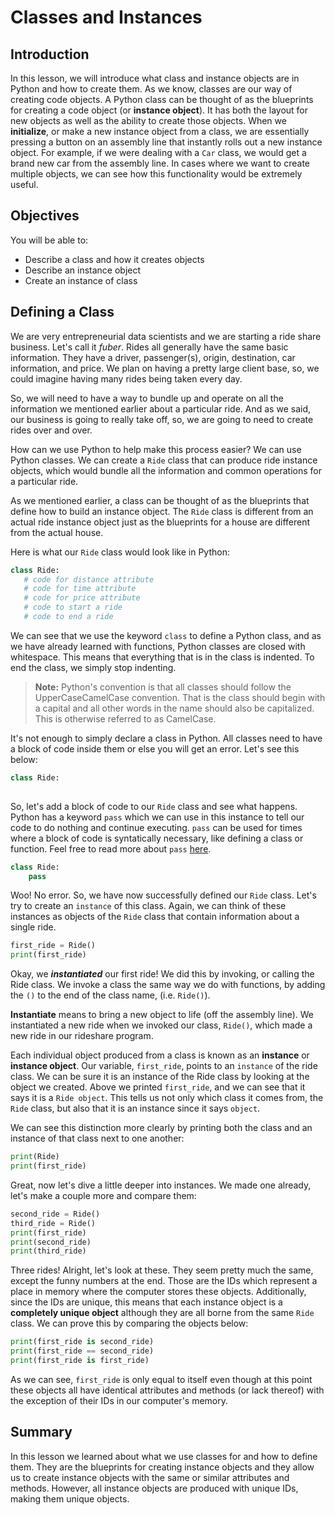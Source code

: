 
# Classes and Instances

## Introduction
In this lesson, we will introduce what class and instance objects are in Python and how to create them. As we know, classes are our way of creating code objects. A Python class can be thought of as the blueprints for creating a code object (or **instance object**). It has both the layout for new objects as well as the ability to create those objects. When we **initialize**, or make a new instance object from a class, we are essentially pressing a button on an assembly line that instantly rolls out a new instance object. For example, if we were dealing with a `Car` class, we would get a brand new car from the assembly line. In cases where we want to create multiple objects, we can see how this functionality would be extremely useful.

## Objectives

You will be able to: 

* Describe a class and how it creates objects
* Describe an instance object
* Create an instance of class

## Defining a Class

We are very entrepreneurial data scientists and we are starting a ride share business. Let's call it *fuber*. Rides all generally have the same basic information. They have a driver, passenger(s), origin, destination, car information, and price. We plan on having a pretty large client base, so, we could imagine having many rides being taken every day.

So, we will need to have a way to bundle up and operate on all the information we mentioned earlier about a particular ride. And as we said, our business is going to really take off, so, we are going to need to create rides over and over.

How can we use Python to help make this process easier? We can use Python classes. We can create a `Ride` class that can produce ride instance objects, which would bundle all the information and common operations for a particular ride.

As we mentioned earlier, a class can be thought of as the blueprints that define how to build an instance object. The `Ride` class is different from an actual ride instance object just as the blueprints for a house are different from the actual house.

Here is what our `Ride` class would look like in Python:

 ```python
 class Ride:
    # code for distance attribute
    # code for time attribute
    # code for price attribute
    # code to start a ride
    # code to end a ride
```

We can see that we use the keyword `class` to define a Python class, and as we have already learned with functions, Python classes are closed with whitespace. This means that everything that is in the class is indented. To end the class, we simply stop indenting.

 > **Note:** Python's convention is that all classes should follow the UpperCaseCamelCase convention. That is the class should begin with a capital and all other words in the name should also be capitalized. This is otherwise referred to as CamelCase.

It's not enough to simply declare a class in Python. All classes need to have a block of code inside them or else you will get an error. Let's see this below:


```python
class Ride:
    
```

So, let's add a block of code to our `Ride` class and see what happens. Python has a keyword `pass` which we can use in this instance to tell our code to do nothing and continue executing. `pass` can be used for times where a block of code is syntatically necessary, like defining a class or function. Feel free to read more about `pass` [here](https://docs.python.org/2/tutorial/controlflow.html#pass-statements).


```python
class Ride:
    pass
```

Woo! No error. So, we have now successfully defined our `Ride` class. Let's try to create an `instance` of this class. Again, we can think of these instances as objects of the `Ride` class that contain information about a single ride.


```python
first_ride = Ride()
print(first_ride)
```

Okay, we ***instantiated*** our first ride! We did this by invoking, or calling the Ride class. We invoke a class the same way we do with functions, by adding the `()` to the end of the class name, (i.e. `Ride()`).

**Instantiate** means to bring a new object to life (off the assembly line). We instantiated a new ride when we invoked our class, `Ride()`, which made a new ride in our rideshare program.

Each individual object produced from a class is known as an **instance** or **instance object**. Our variable, `first_ride`, points to an `instance` of the ride class. We can be sure it is an instance of the Ride class by looking at the object we created. Above we printed `first_ride`, and we can see that it says it is a `Ride object`. This tells us not only which class it comes from, the `Ride` class, but also that it is an instance since it says `object`. 

We can see this distinction more clearly by printing both the class and an instance of that class next to one another:


```python
print(Ride)
print(first_ride)
```

Great, now let's dive a little deeper into instances. We made one already, let's make a couple more and compare them:


```python
second_ride = Ride()
third_ride = Ride()
print(first_ride)
print(second_ride)
print(third_ride)
```

Three rides! Alright, let's look at these. They seem pretty much the same, except the funny numbers at the end. Those are the IDs which represent a place in memory where the computer stores these objects. Additionally, since the IDs are unique, this means that each instance object is a **completely unique object** although they are all borne from the same `Ride` class. We can prove this by comparing the objects below:


```python
print(first_ride is second_ride)
print(first_ride == second_ride)
print(first_ride is first_ride)
```

As we can see, `first_ride` is only equal to itself even though at this point these objects all have identical attributes and methods (or lack thereof) with the exception of their IDs in our computer's memory.

## Summary

In this lesson we learned about what we use classes for and how to define them. They are the blueprints for creating instance objects and they allow us to create instance objects with the same or similar attributes and methods. However, all instance objects are produced with unique IDs, making them unique objects.
